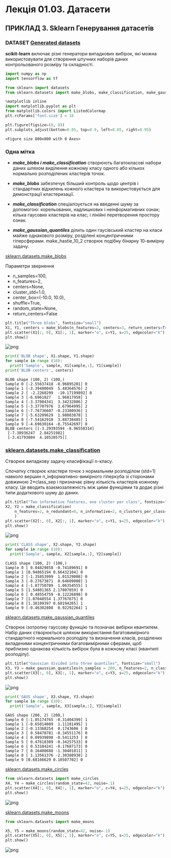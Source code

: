 # Лекція 01.03. Датасети


## ПРИКЛАД 3. **Sklearn** Генерування датасетів

### DATASET [Generated datasets](https://scikit-learn.org/stable/datasets/sample_generators.html)

**scikit-learn** включає різні генератори випадкових вибірок, які можна використовувати для створення штучних наборів даних контрольованого розміру та складності.




```python
import numpy as np
import tensorflow as tf
```


```python
from sklearn import datasets
from sklearn.datasets import make_blobs, make_classification, make_gaussian_quantiles
```


```python
%matplotlib inline
import matplotlib.pyplot as plt
from matplotlib.colors import ListedColormap
plt.rcParams['font.size'] = 16
```


```python
plt.figure(figsize=(8, 8))
plt.subplots_adjust(bottom=0.05, top=0.9, left=0.05, right=0.95)
```


    <Figure size 800x800 with 0 Axes>


### Одна мітка

- ***make_blobs і make_classification*** створюють багатокласові набори даних шляхом виділення кожному класу одного або кількох нормально розподілених кластерів точок.

- ***make_blobs*** забезпечує більший контроль щодо центрів і стандартних відхилень кожного кластера та використовується для демонстрації кластеризації.

- ***make_classification*** спеціалізується на введенні шуму за допомогою: корельованих, надлишкових і неінформативних ознак; кілька гаусових кластерів на клас; і лінійні перетворення простору ознак.

- ***make_gaussian_quantiles*** ділить один гаусівський кластер на класи майже однакового розміру, розділені концентричними гіперсферами. make_hastie_10_2 створює подібну бінарну 10-вимірну задачу.

[sklearn.datasets.make_blobs](https://scikit-learn.org/stable/modules/generated/sklearn.datasets.make_blobs.html#sklearn.datasets.make_blobs)

Параметри звернення
- n_samples=100,
- n_features=2,
- centers=None,
- cluster_std=1.0,
- center_box=(-10.0, 10.0),
- shuffle=True,
- random_state=None,
- return_centers=False


```python
plt.title("Three blobs", fontsize="small")
X1, Y1, centers = make_blobs(n_features=2, centers=3, return_centers=True)
plt.scatter(X1[:, 0], X1[:, 1], marker="o", c=Y1, s=25, edgecolor="k")
plt.show()
```



![png](output_11_0.png)




```python
print('BLOB shape', X1.shape, Y1.shape)
for sample in range (10):
  print('Sample', sample, X1[sample,:], Y1[sample])
print('BLOB centers', centers)
```

    BLOB shape (100, 2) (100,)
    Sample 0 [-2.55637418 -8.96895201] 0
    Sample 1 [-3.39480049  5.48364576] 2
    Sample 2 [ -2.2268299  -10.17199892] 0
    Sample 3 [-6.6961827   1.96817958] 1
    Sample 4 [-3.37084341  3.34232086] 2
    Sample 5 [-3.37707976  3.67964995] 2
    Sample 6 [-7.76736607 -0.23380936] 1
    Sample 7 [-5.63209629  1.98083878] 1
    Sample 8 [-7.54162918  3.88738485] 1
    Sample 9 [-4.69630164 -8.75542697] 0
    BLOB centers [[-3.29393594 -8.96550314]
     [-7.38936247  2.84251982]
     [-3.41793804  4.10520575]]


### [sklearn.datasets.make_classification](https://scikit-learn.org/stable/modules/generated/sklearn.datasets.make_classification.html)

Створює випадкову задачу класифікації n-класу.

Спочатку створює кластери точок з нормальним розподілом (std=1) навколо вершин n_інформативно-вимірного гіперкуба зі сторонами довжиною 2*class_sep і призначає рівну кількість кластерів кожному класу. Це вводить взаємозалежність між цими функціями та додає різні типи додаткового шуму до даних.


```python
plt.title("Two informative features, one cluster per class", fontsize="small")
X2, Y2 = make_classification(
    n_features=2, n_redundant=0, n_informative=2, n_clusters_per_class=1
    )
plt.scatter(X2[:, 0], X2[:, 1], marker="o", c=Y1, s=25, edgecolor="k")
plt.show()
```



![png](output_14_0.png)




```python
print('CLASS shape', X2.shape, Y2.shape)
for sample in range (10):
  print('Sample', sample, X2[sample,:], Y2[sample])
```

    CLASS shape (100, 2) (100,)
    Sample 0 [ 0.04829858 -0.74189691] 0
    Sample 1 [0.94865194 0.66432104] 0
    Sample 2 [-1.35853999  1.01529008] 0
    Sample 3 [-0.27673871  0.64609008] 1
    Sample 4 [-1.87750709  1.06354555] 1
    Sample 5 [1.54801365 2.17007859] 0
    Sample 6 [ 0.48554759 -0.12226898] 0
    Sample 7 [1.07048554 1.37767675] 0
    Sample 8 [1.38109397 0.68194265] 1
    Sample 9 [-0.46302808  0.92292264] 1


[sklearn.datasets.make_gaussian_quantiles](https://scikit-learn.org/stable/modules/generated/sklearn.datasets.make_gaussian_quantiles.html#sklearn.datasets.make_gaussian_quantiles)

Створює ізотропну гауссову функцію та позначає вибірки квантилем.
Набір даних створюється шляхом використання багатовимірного стандартного нормального розподілу та визначення класів, розділених вкладеними концентричними багатовимірними сферами, щоб приблизно однакова кількість вибірок була в кожному класі (квантилі розподілу).


```python
plt.title("Gaussian divided into three quantiles", fontsize="small")
X3, Y3 = make_gaussian_quantiles(n_samples = 200, n_features=2, n_classes=3)
plt.scatter(X3[:, 0], X3[:, 1], marker="o", c=Y3, s=25, edgecolor="k")
plt.show()
```



![png](output_17_0.png)




```python
print('GAUS shape', X3.shape, Y3.shape)
for sample in range (10):
  print('Sample', sample, X3[sample,:], Y3[sample])
```

    GAUS shape (200, 2) (200,)
    Sample 0 [-1.05174765 -0.31404399] 1
    Sample 1 [-0.65014089  1.11181495] 1
    Sample 2 [-0.13368254  0.1743606 ] 0
    Sample 3 [ 0.58478781 -0.34551176] 0
    Sample 4 [ 0.09939898 -0.5411253 ] 0
    Sample 5 [ 0.47618309 -0.34257533] 0
    Sample 6 [ 0.53184241 -0.17687173] 0
    Sample 7 [ 0.16408688 -1.30401811] 1
    Sample 8 [ 1.13561376 -2.30388938] 2
    Sample 9 [0.68166629 0.10507702] 0


[sklearn.datasets.make_circles](https://scikit-learn.org/stable/modules/generated/sklearn.datasets.make_circles.html#sklearn.datasets.make_circles)


```python
from sklearn.datasets import make_circles
X4, Y4 = make_circles(random_state=42, noise=.1)
plt.scatter(X4[:, 0], X4[:, 1], marker="o", c=Y4, s=25, edgecolor="k")
plt.show()
```



![png](output_20_0.png)



[sklearn.datasets.make_moons](https://scikit-learn.org/stable/modules/generated/sklearn.datasets.make_moons.html#sklearn.datasets.make_moons)


```python
from sklearn.datasets import make_moons
```


```python
X5, Y5 = make_moons(random_state=42, noise=.1)
plt.scatter(X5[:, 0], X5[:, 1], marker="o", c=Y5, s=25, edgecolor="k")
plt.show()
```



![png](output_23_0.png)




```python

```
